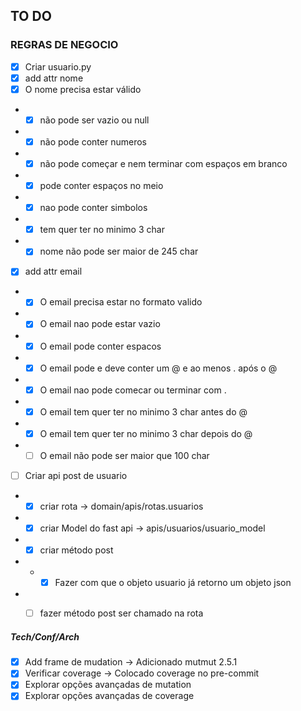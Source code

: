 ## TO DO

### REGRAS DE NEGOCIO
- [X] Criar usuario.py
- [X] add attr nome
- [X] O nome precisa estar válido
- - [X] não pode ser vazio ou  null
- - [X] não pode conter numeros
- - [X] não pode começar e nem terminar com espaços em branco
- - [X] pode conter espaços no meio
- - [X] nao pode conter simbolos
- - [X] tem quer ter no minimo 3 char
- - [X] nome não pode ser maior de 245 char
- [X] add attr email
- - [X] O email precisa estar no formato valido
- - [X] O email nao pode estar vazio
- - [X] O email pode conter espacos
- - [X] O email pode e deve conter um @ e ao menos . após o @
- - [X] O email nao pode comecar ou terminar com .
- - [X] O email tem quer ter no minimo 3 char antes do @
- - [X] O email tem quer ter no minimo 3 char depois do @
- - [ ] O email não pode ser maior que 100 char
- [ ] Criar api post de usuario
- - [X] criar rota -> domain/apis/rotas.usuarios
- - [X] criar Model do fast api -> apis/usuarios/usuario_model
- - [X] criar método post
- - - [X] Fazer com que o objeto usuario já retorno um objeto json 
- - [ ] fazer método post ser chamado na rota 


##### Tech/Conf/Arch
- [X] Add frame de mudation -> Adicionado mutmut 2.5.1
- [X] Verificar coverage -> Colocado coverage no pre-commit 
- [X] Explorar opções avançadas de mutation 
- [X] Explorar opções avançadas de coverage
